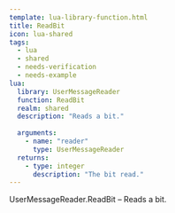 ```yaml
---
template: lua-library-function.html
title: ReadBit
icon: lua-shared
tags:
  - lua
  - shared
  - needs-verification
  - needs-example
lua:
  library: UserMessageReader
  function: ReadBit
  realm: shared
  description: "Reads a bit."
  
  arguments:
    - name: "reader"
      type: UserMessageReader
  returns:
    - type: integer
      description: "The bit read."
---
```


<div class="lua__search__keywords">
UserMessageReader.ReadBit &#x2013; Reads a bit.
</div>
